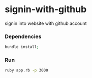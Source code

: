 # signin-with-github
signin into website with github account

### Dependencies
```bash
bundle install;
```

### Run
```bash
ruby app.rb -p 3000
```
